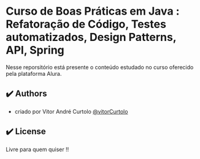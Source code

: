# Curso de Boas Práticas em Java : Refatoração de Código, Testes automatizados, Design Patterns, API, Spring

Nesse reporsitório está presente o conteúdo estudado no curso oferecido pela plataforma Alura. 

## :heavy_check_mark: Authors

-   criado por Vitor André Curtolo [@vitorCurtolo](https://www.github.com/vitorCurtolo)

## :heavy_check_mark: License

Livre para quem quiser !!
